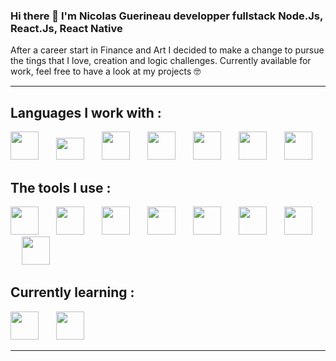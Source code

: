 ### Hi there 👋 I'm Nicolas Guerineau developper fullstack Node.Js, React.Js, React Native

After a career start in Finance and Art I decided to make a change to pursue the tings that I love, creation and logic challenges.
Currently available for work, feel free to have a look at my projects 🤓

<hr/>

## Languages I work with :
[<img width="45px" style="margin-right: 10px" src="https://cdn.jsdelivr.net/gh/devicons/devicon/icons/react/react-original.svg"/>](https://fr.reactjs.org/)&emsp;
[<img width="45px" height="35px" style="margin-right: 10px" src="https://cdn.worldvectorlogo.com/logos/react-native-1.svg"/>](https://reactnative.dev/)&emsp;
[<img width="45px" style="margin-right: 10px" src="https://cdn.jsdelivr.net/gh/devicons/devicon/icons/nodejs/nodejs-original-wordmark.svg"/>](https://nodejs.org/en/)&emsp;
[<img width="45px" style="margin-right: 10px" src="https://assets.website-files.com/61ca3f775a79ec5f87fcf937/6202fcdee5ee8636a145a41b_1234.png"/>](https://expressjs.com/fr/)&emsp;
[<img width="45px" style="margin-right: 10px" src="https://cdn.jsdelivr.net/gh/devicons/devicon/icons/sass/sass-original.svg"/>](https://sass-lang.com/)&emsp;
[<img width="45px" style="margin-right: 10px" src="https://cdn.jsdelivr.net/gh/devicons/devicon/icons/mongodb/mongodb-original-wordmark.svg"/>](https://www.mongodb.com/fr-fr)&emsp;
[<img width="45px" style="margin-right: 10px" src="https://cdn.jsdelivr.net/gh/devicons/devicon/icons/nodejs/nodejs-original.svg"/>](https://nodejs.org/en/)

## The tools I use :

[<img width="45px" style="margin-right: 10px" src="https://cdn.jsdelivr.net/gh/devicons/devicon/icons/vscode/vscode-original.svg"/>](https://code.visualstudio.com/)&emsp;
[<img width="45px" style="margin-right: 10px" src="https://cdn.jsdelivr.net/gh/devicons/devicon/icons/git/git-original.svg"/>](https://git-scm.com/)&emsp;
[<img width="45px" style="margin-right: 10px" src="https://cdn.jsdelivr.net/gh/devicons/devicon/icons/figma/figma-original.svg"/>](https://www.figma.com/)&emsp;
[<img width="45px" style="margin-right: 10px" src="https://cdn.worldvectorlogo.com/logos/netlify.svg"/>](https://www.netlify.com/
)&emsp;
[<img width="45px" style="margin-right: 10px" src="https://cdn.jsdelivr.net/gh/devicons/devicon/icons/heroku/heroku-original.svg"/>](https://www.heroku.com
)&emsp;
[<img width="45px" style="margin-right: 10px" src="https://i.imgur.com/Dns5wR8.png"/>](https://www.googleadservices.com/pagead/aclk?sa=L&ai=DChcSEwinvL2kouT2AhUDkGgJHUxDBa8YABAAGgJ3Zg&ae=2&ohost=www.google.com&cid=CAESbeD23mskK7WJc5I496zyIxMNz8PBJEayKj3gXcKvDRmSxScTK2dhJf_QAI2clNSmzS1y-aGel6o2LfD9kfQdlAhLNp-4Pl7IU2lyrctI0xgxoxrcvKjG6EJlsxchogyWUtkITQYY6eg2XsdM-po&sig=AOD64_3f6MI0kU_yx-KJnwxLxVPZmsvONw&q&adurl&ved=2ahUKEwjUjLWkouT2AhVDzIUKHSCVASUQ0Qx6BAgCEAE)&emsp;
[<img width="45px" style="margin-right: 10px" src="https://cdn.jsdelivr.net/gh/devicons/devicon/icons/slack/slack-original.svg"/>](https://slack.com/intl/fr-fr/)&emsp;
[<img width="45px" style="margin-right: 10px" src="https://upload.wikimedia.org/wikipedia/commons/b/ba/Stripe_Logo%2C_revised_2016.svg"/>](https://stripe.com/fr)

## Currently learning :

[<img width="45px" style="margin-right: 10px" src="https://cdn.jsdelivr.net/gh/devicons/devicon/icons/slack/slack-original.svg"/>](https://slack.com/intl/fr-fr/)&emsp;
[<img width="45px" style="margin-right: 10px" src="https://cdn.jsdelivr.net/gh/devicons/devicon/icons/postgresql/postgresql-plain-wordmark.svg"/>](https://www.postgresql.org/)


<hr/>
<!--
**Nocoart/Nocoart** is a ✨ _special_ ✨ repository because its `README.md` (this file) appears on your GitHub profile.

Here are some ideas to get you started:

- 🔭 I’m currently working on ...
- 🌱 I’m currently learning ...
- 👯 I’m looking to collaborate on ...
- 🤔 I’m looking for help with ...
- 💬 Ask me about ...
- 📫 How to reach me: ...
- 😄 Pronouns: ...
- ⚡ Fun fact: ...
-->
